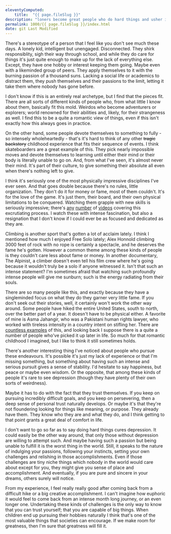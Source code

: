 ```yaml
---
eleventyComputed:
    title:  "{{ page.fileSlug }}"
description: "loners become great people who do hard things and usher in greatness"
permalink: 1000/{{ page.fileSlug }}/index.html
date: git Last Modified
---
```


There's a stereotype of a person that I feel like you don't see much these days. A lonely kid, intelligent but unengaged. Disconnected. They shirk responsiblity, sigh their way through school, and while they do care for things it's just quite enough to make up for the lack of everything else. Except, they have one hobby or interest keeping them going. Maybe even with a likeminded group of peers. They apply themselves to it with the burning passion of a thousand suns. Lacking a social life or academics to distract them, they push themselves and their passions to the limit, letting it take them where nobody has gone before.

I don't know if this is an entirely real archetype, but I find that the pieces fit. There are all sorts of different kinds of people who, from what little I know about them, basically fit this mold. Weirdos who become adventurers or explorers; world renowned for their abilities and, likely, for their strangeness as well. I find this to be a quite a romantic view of things, even if this isn't exactly how this always goes in practice.

On the other hand, some people devote themselves to something to fully - so intensely wholeheartedly - that's it's hard to think of any other ~~tragic backstory~~ childhood experience that fits their sequence of events. I think skateboarders are a great example of this. They pick nearly impossible moves and devote themselves to learning until either their mind or their body is literally unable to go on. And, from what I've seen, it's almost never their mind. It's part of their culture, to give something their absolute all even when there's nothing left to give. 

I think it's seriously one of the most physically impressive disciplines I've ever seen. And that goes double because there's no rules, little organization. They don't do it for money or fame, most of them couldn't. It's for the love of the game. It's just them, their board, and their own physical limitations to be conquered. Watching them grapple with new skills is seriously impressive; there's [any](https://www.youtube.com/watch?v=Y-zYVtwaGCo) [number](https://www.youtube.com/watch?v=FoQhzooksmo) of [videos](https://www.youtube.com/watch?v=S9KE2R92pSg) covering this excrutiating process. I watch these with intense fascination, but also a resignation that I don't know if I could ever be as focused and dedicated as they are.

Climbing is another sport that's gotten a lot of acclaim lately. I think I mentioned how much I enjoyed Free Solo lately; Alex Honnold climbing 3000 feet of rock with no rope is certainly a spectacle, and he deserves the fame he's gotten. However a common theme among these kinds of people is they couldn't care less about fame or money. In another documentary, The Alpinist, a climber doesn't even tell his film crew where he's going because it wouldn't truly be a solo if anyone witnessed it. Isn't that such an intense statement? I'm sometimes afraid that watching such profoundly intense people will give me sunburn; such is the energy radiating from their souls.

There are so many people like this, and exactly because they have a singleminded focus on what they do they garner very little fame. If you don't seek out their stories, well, it certainly won't work the other way around. Some people have hiked the entire United States, south to north, over the better part of a year. It doesn't have to be physical either. A favorite of mine is Asma Jahangir, who was a Pakistani human rights lawyer, who worked with tireless intensity in a country intent on stifling her. There are [countless examples](https://visakanv.substack.com/i/95067336/serious-people-do-exist-let-me-tell-you-about-some-of-them) of this, and looking back I suppose there is a quite a number of people who've picked it up later in life. So much for that romantic childhood I imagined, but I like to think it still sometimes holds.

There's another interesting thing I've noticed about people who pursue these endeavours. It's possible it's just my lack of experience or that I'm missing something, but something about having such an intense and serious pursuit gives a sense of stability. I'd hesitate to say happiness, but peace or maybe even wisdom. Or the opposite, that among these kinds of people it's rare to see depression (though they have plenty of their own sorts of weirdness).

Maybe it has to do with the fact that they trust themselves. If you keep on pursuing incredibly difficult goals, and you keep on persevering, then a deep sense of personal trust naturally develops. Or maybe it's that they're not floundering looking for things like meaning, or purpose. They already have them. They know who they are and what they do, and I think getting to that point grants a great deal of comfort in life.

I don't want to go so far as to say doing hard things cures depression. It could easily be the other way around, that only those without depression are willing to attempt such. And maybe having such a passion but being unable to fulfill it is the worst thing in the world. Still, it speaks to the nature of indulging your passions, following your instincts, setting your own challenges and relishing in those accomplishments. Even if those challenges are tiny niche things which nobody in the world would care about except for you, they might give you sense of place and accomplishment. And eventually, if you are pure and sincere in your dreams, others surely will notice.

From my experience, I feel really really good after coming back from a difficult hike or a big creative accomplishment. I can't imagine how euphoric it would feel to come back from an intense month long journey, or an even longer one. Undertaking these kinds of challenges is the only way to know that you can trust yourself; that you are capable of big things. When children end up pursuing their hobbies naturally I think that's one of the most valuable things that societies can encourage. If we make room for greatness, then I'm sure that greatness will fill it.